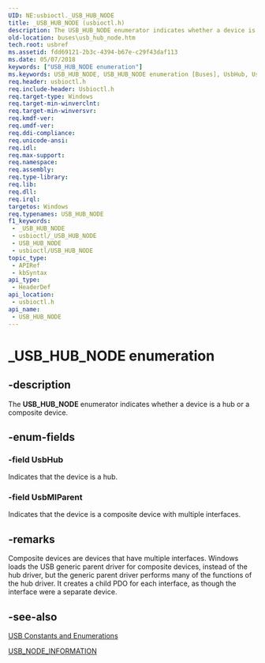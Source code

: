 ```yaml
---
UID: NE:usbioctl._USB_HUB_NODE
title: _USB_HUB_NODE (usbioctl.h)
description: The USB_HUB_NODE enumerator indicates whether a device is a hub or a composite device.
old-location: buses\usb_hub_node.htm
tech.root: usbref
ms.assetid: fdd69121-2b3c-4394-b67e-c29f43daf113
ms.date: 05/07/2018
keywords: ["USB_HUB_NODE enumeration"]
ms.keywords: USB_HUB_NODE, USB_HUB_NODE enumeration [Buses], UsbHub, UsbMIParent, _USB_HUB_NODE, buses.usb_hub_node, usbioctl/USB_HUB_NODE, usbioctl/UsbHub, usbioctl/UsbMIParent, usbstrct_9dadc1ba-6775-48d3-8ebf-fa42ad6992bf.xml
req.header: usbioctl.h
req.include-header: Usbioctl.h
req.target-type: Windows
req.target-min-winverclnt: 
req.target-min-winversvr: 
req.kmdf-ver: 
req.umdf-ver: 
req.ddi-compliance: 
req.unicode-ansi: 
req.idl: 
req.max-support: 
req.namespace: 
req.assembly: 
req.type-library: 
req.lib: 
req.dll: 
req.irql: 
targetos: Windows
req.typenames: USB_HUB_NODE
f1_keywords:
 - _USB_HUB_NODE
 - usbioctl/_USB_HUB_NODE
 - USB_HUB_NODE
 - usbioctl/USB_HUB_NODE
topic_type:
 - APIRef
 - kbSyntax
api_type:
 - HeaderDef
api_location:
 - usbioctl.h
api_name:
 - USB_HUB_NODE
---
```


# _USB_HUB_NODE enumeration


## -description

The <b>USB_HUB_NODE</b> enumerator indicates whether a device is a hub or a composite device.

## -enum-fields

### -field UsbHub

Indicates that the device is a hub.

### -field UsbMIParent

Indicates that the device is a composite device with multiple interfaces.

## -remarks

Composite devices are devices that have multiple interfaces. Windows loads the USB generic parent driver for composite devices, instead of the hub driver, but the generic parent driver performs many of the functions of the hub driver. It creates a child PDO for each interface, as though the interface were a separate device.

## -see-also

<a href="https://docs.microsoft.com/windows-hardware/drivers/ddi/_usbref/#enumerations">USB Constants and Enumerations</a>



<a href="https://docs.microsoft.com/windows-hardware/drivers/ddi/usbioctl/ns-usbioctl-_usb_node_information">USB_NODE_INFORMATION</a>

